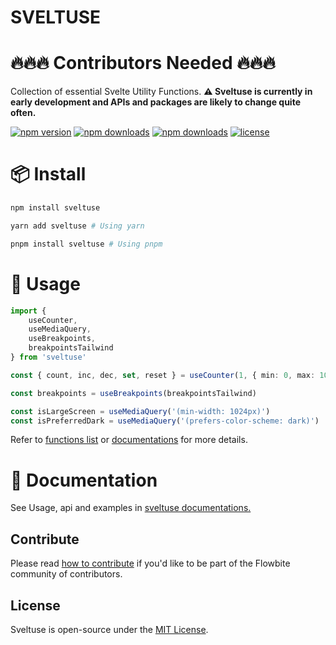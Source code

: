 # SVELTUSE

# 🔥🔥🔥 Contributors Needed 🔥🔥🔥

Collection of essential Svelte Utility Functions.
**⚠️ Sveltuse is currently in early development and APIs and packages are likely to change quite often.**

[![npm version](https://badgen.net/npm/v/sveltuse)](https://www.npmjs.com/package/sveltuse)
[![npm downloads](https://badgen.net/npm/dw/sveltuse)](https://www.npmjs.com/package/sveltuse)
[![npm downloads](https://badgen.net/npm/dt/sveltuse)](https://www.npmjs.com/package/sveltuse)
[![license](https://badgen.net/npm/license/sveltuse)](https://github.com/rkanik/sveltuse/blob/main/LICENSE)

# 📦 Install

```bash example
npm install sveltuse
```

```bash example
yarn add sveltuse # Using yarn
```

```bash example
pnpm install sveltuse # Using pnpm
```

# 🦄 Usage

```ts
import {
	useCounter,
	useMediaQuery,
	useBreakpoints,
	breakpointsTailwind
} from 'sveltuse'

const { count, inc, dec, set, reset } = useCounter(1, { min: 0, max: 100 })

const breakpoints = useBreakpoints(breakpointsTailwind)

const isLargeScreen = useMediaQuery('(min-width: 1024px)')
const isPreferredDark = useMediaQuery('(prefers-color-scheme: dark)')
```

Refer to [functions list](https://sveltuse.pages.dev/docs/functions/useCounter) or [documentations](https://sveltuse.pages.dev) for more details.

# 📖 Documentation
See Usage, api and examples in [sveltuse documentations.](https://sveltuse.pages.dev)

## Contribute

Please read [how to contribute](https://sveltuse.pages.dev/docs/pages/how-to-contribute) if you'd like to be part of the Flowbite community of contributors.

## License

Sveltuse is open-source under the [MIT License](https://sveltuse.pages.dev/docs/pages/license).
